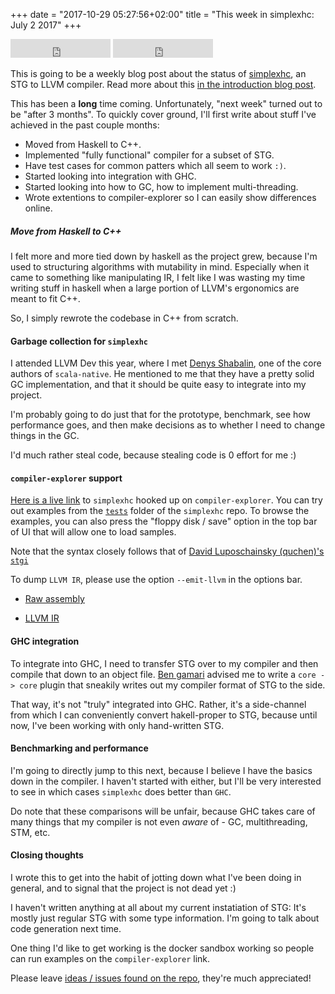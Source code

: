 +++
date = "2017-10-29 05:27:56+02:00"
title = "This week in simplexhc: July 2 2017"
+++



<iframe src="https://ghbtns.com/github-btn.html?user=bollu&repo=simplexhc&type=star&count=true&size=large" frameborder="0" scrolling="0" width="160px" height="30px"></iframe>


<iframe src="https://ghbtns.com/github-btn.html?user=bollu&repo=simplexhc&type=fork&count=true&size=large" frameborder="0" scrolling="0" width="160px" height="30px"></iframe>


This is going to be a weekly blog post about the status of
[simplexhc](http://github.com/bollu/simplexhc), an STG to LLVM compiler.
Read more about this [in the introduction blog post](https://pixel-druid.com/blog/announcing-simplexhc/).

This has been a **long** time coming. Unfortunately, "next week" turned out to be "after 3 months". To quickly cover ground, I'll first write about stuff I've achieved in the past couple months:

- Moved from Haskell to C++.
- Implemented "fully functional" compiler for a subset of STG.
- Have test cases for common patters which all seem to work `:)`.
- Started looking into integration with GHC.
- Started looking into how to GC, how to implement multi-threading.
- Wrote extentions to compiler-explorer so I can easily show differences online.


##### Move from Haskell to C++

I felt more and more tied down by haskell as the project grew, because I'm used to structuring algorithms with mutability in mind. Especially when it came to something like manipulating IR, I felt like I was wasting my time writing stuff in haskell when a large portion of LLVM's ergonomics are meant to fit C++. 

So, I simply rewrote the codebase in C++ from scratch. 

#### Garbage collection for `simplexhc`

I attended LLVM Dev this year, where I met [Denys Shabalin](https://github.com/scala-native/scala-native), one of the core authors of `scala-native`. He mentioned to me that they have a pretty solid GC implementation, and that it should be quite easy to integrate into my project. 

I'm probably going to do just that for the prototype, benchmark, see how performance goes, and then make decisions as to whether I need to change things in the GC.

I'd much rather steal code, because stealing code is 0 effort for me :) 


#### `compiler-explorer` support
[Here is a live link](http://www.pixel-druid.com:10240/#) to `simplexhc` hooked up on `compiler-explorer`. You can try out examples from the [`tests`](https://github.com/bollu/simplexhc-cpp/tree/master/test) folder of the `simplexhc` repo. To browse the examples, you can also press the "floppy disk / save" option in the top bar of UI that will allow one to load samples.

Note that the syntax closely follows that of [David Luposchainsky (quchen)'s `stgi`](https://github.com/quchen/stgi)

To dump `LLVM IR`, please use the option `--emit-llvm` in the options bar.

- [Raw assembly](http://www.pixel-druid.com:10240/#z:OYLghAFBqd5QCxAYwPYBMCmBRdBLAF1QCcAaPECAKxAEZSBnVAV2OUxAHIBSAJgGYA1ACUAqgDkQgvgFYANqgCG6AMp4AtgAc5mAB4Jk03jIaDBAWnNVC0gOwBhQQDE8O%2BwkzIA1kZPcADACCfEL2ABLY9gDSUvwBwUHoigSKggCSAHYEvAAqAJ7S/AAi6Vm89qgZphAACsQamQSCdQ1ZAJTc/ABC8UkppQT5hSWNFVWCtfXqjR3d8fEARngZ%2BBnAgssEAPq8W2jjnSXcMvYQbRad2AO5Bdy2Xddj1byC/Od3RZ09QYvLq%2BsMADuik0w2kJwgui2QJBUjOF34V0aN3O5ku1yGd2%2BgTMZmQigYmEEUJhoPhqAAZvFcTTHpVqrpBHlUejkU8JgVdLMHh8vvMgksVst1noCMRFMgCI0AOrizSaTDoMHHU5QzZbQFyhXoOEsxEY5kIpFZTH3aRBGn4wnErbqzUg7UTc6U6m0sxs%2BkTRmGtH60aeyHc83BWyfOY/AV/YWCNBaVDWw7g04UuFdVC6RV6q5pjNK0AQHOZo2CQtK3SUUtZkvpou%2B7M1pVY4M0nRNV1uwX/QTARmJlVwUvEkCVp3FwdN9aBuxh7E05aCCkTHsdH6hvkRwKd6OaZhyOQgxTENvFJPwusDU0PWOaeNEiCi8WSmVaxWCUkbLI7Pb095r8MJTcozWQR1EUec%2BwhKtxzNdsYwJIkdz3A8j1HF0LTdAYninc9NHqLJGi9bl5j/bFODaUg5C4GROFIDIuH8GjUC4Bh9EMJhWHYIx%2BFoGiCHosjyK8EAZH8CiuAAFhoujOAY0gmM4GiGBAUS%2BJksjSDgWAkGvVxMDICgIB0nRiBAFiDFIClXAIPSlIgBZ%2BNIQVDzyLgeNIWN1EwLIAHkMjkFy1NILBQLWHQHPwYhPAIPAADdMCUwK9E8ZhrNcmjNkwSjArFDR%2BPIuQ8AWJTIHI1BNGi%2BkuEUlg2A4Wh8qoqSHPkszDAgXBCBILj6EECotF04huraXi8sE4TRKyyTaOaqrGGU0hVIYtoGs4XgmsC%2BSRrU5bSDi4gGDwSoQHEoA)


- [LLVM IR](http://www.pixel-druid.com:10240/#z:OYLghAFBqd5QCxAYwPYBMCmBRdBLAF1QCcAaPECAKxAEZSBnVAV2OUxAHIBSAJgGYA1ACUAqgDkQgvgFYANqgCG6AMp4AtgAc5mAB4Jk03jIaDBAWnNVC0gOwBhQQDE8O%2BwkzIA1kZPcADACCfEL2ABLY9gDSUvwBwUHoigSKggCSAHYEvAAqAJ7S/AAi6Vm89qgZphAACsQamQSCdQ1ZAJTc/ABC8UkppQT5hSWNFVWCtfXqjR3d8fEARngZ%2BBnAgssEAPq8W2jjnSXcMvYQbRad2AO5Bdy2Xddj1byC/Od3RZ09QYvLq%2BsMADuik0w2kJwgui2QJBUjOF34V0aN3O5ku1yGd2%2BgTMZmQigYmEEUJhoPhqAAZvFcTTHpVqrpBHlUejkU8JgVdLMHh8vvMgksVst1noCMRFMgCI0AOrizSaTDoMHHU5QzZbQFyhXoOEsxEY5kIpFZTH3aRBGn4wnErbqzUg7UTc6U6m0sxs%2BkTRmGtH60aeyHc83BWyfOY/AV/YWCNBaVDWw7g04UuFdVC6RV6q5pjNK0AQHOZo2CQtK3SUUtZkvpou%2B7M1pVY4M0nRNV1uwX/QTARmJlVwUvEkCVp3FwdN9aBuxh7E05aCCkTHsdH6hvkRwKd6OaZhyOQgxTENvFJPwusDU0PWOaeNEiCi8WSmVaxWCUkbLI7Pb095r8MJTcozWQR1EUec%2BwhKtxzNdsYwJIkdz3A8j1HF0LTdAYninc9NHqLJGi9bl5j/bFODaUg5C4GROFIDIuH8GjUC4Bh9EMJhWHYIx%2BFoGiCHosjyK8EAZH8CiuAAFhoujOAY0gmM4GiGBAUS%2BJksjSDgWAkGvVxMDICgIB0nRiBAFiDFIClXAIPSlIgBZ%2BNIQVDzyLgeNIWN1EwLIAHkMjkFy1NILBQLWHQHPwYhPAIPAADdMCUwK9E8ZhrNcmjNkwSjArFDR%2BPIuQ8AWJTIHI1BNGi%2BkuEsTB1EIcw9xi9RFJYNgOFofKqKkhz5LMwwIFwQgSC4%2BhBAqLRdOIYa2l4vLBOE0Sssk2juq4RTlNIVSGLaDrOF4LrAvkma1O20g4uIBg8EqEBxKAA%3D%3D)


#### GHC integration
To integrate into GHC, I need to transfer STG over to my compiler and then compile that down to an object file. [Ben gamari](http://bgamari.github.io/) advised me to write a `core -> core` plugin that sneakily writes out my compiler format of STG to the side. 

That way, it's not "truly" integrated into GHC. Rather, it's a side-channel from which I can conveniently convert hakell-proper to STG, because until now, I've been working with only hand-written STG.

#### Benchmarking and performance

I'm going to directly jump to this next, because I believe I have the basics down in the compiler. I haven't started with either, but I'll be very interested to see in which cases `simplexhc` does better than `GHC`.

Do note that these comparisons will be unfair, because GHC takes care of many things that my compiler is not even *aware* of - GC, multithreading, STM, etc. 

#### Closing thoughts

I wrote this to get into the habit of jotting down what I've been doing in general, and to signal that the project is not dead yet :)

I haven't written anything at all about my current instatiation of STG: It's mostly just regular STG with some type information. I'm going to talk about code generation next time.

One thing I'd like to get working is the docker sandbox working so people can run examples on the `compiler-explorer` link.

Please leave [ideas / issues found on the repo](https://github.com/bollu/simplexhc-cpp/issues/new), they're much appreciated!


